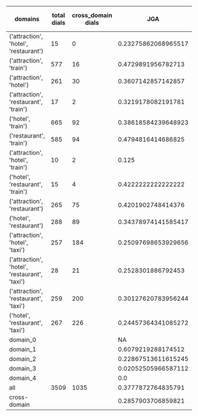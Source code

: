 | domains                                       |   total dials |   cross_domain dials | JGA                 | RSA                | TA                 | CDTA                |   total turns |   cross-domain turns |
|-----------------------------------------------|---------------|----------------------|---------------------|--------------------|--------------------|---------------------|---------------|----------------------|
| ('attraction', 'hotel', 'restaurant')         |            15 |                    0 | 0.23275862068965517 | 0.6656736616558042 | 0.5862068965517241 | NA                  |           116 |                    0 |
| ('attraction', 'train')                       |           577 |                   16 | 0.4729891956782713  | 0.8244554801852751 | 0.7961584633853541 | 0.375               |          4165 |                   16 |
| ('attraction', 'hotel')                       |           261 |                   30 | 0.3607142857142857  | 0.7829211656632703 | 0.685204081632653  | 0.36666666666666664 |          1960 |                   30 |
| ('attraction', 'restaurant', 'train')         |            17 |                    2 | 0.3219178082191781  | 0.7669368112861265 | 0.7671232876712328 | 0.25                |           146 |                    4 |
| ('hotel', 'train')                            |           665 |                   92 | 0.38618584239648923 | 0.828348990359362  | 0.7353558481205876 | 0.5                 |          5241 |                   96 |
| ('restaurant', 'train')                       |           585 |                   94 | 0.4794816414686825  | 0.8684555521249073 | 0.7825053995680346 | 0.46875             |          4630 |                   96 |
| ('attraction', 'hotel', 'train')              |            10 |                    2 | 0.125               | 0.5767411388101044 | 0.6477272727272727 | 0.5                 |            88 |                    2 |
| ('hotel', 'restaurant', 'train')              |            15 |                    4 | 0.4222222222222222  | 0.8059142825275396 | 0.7185185185185186 | 0.25                |           135 |                    4 |
| ('attraction', 'restaurant')                  |           265 |                   75 | 0.4201902748414376  | 0.8021662449198688 | 0.7399577167019028 | 0.4                 |          1892 |                   75 |
| ('hotel', 'restaurant')                       |           288 |                   89 | 0.34378974141585417 | 0.8128703095849946 | 0.682068673166596  | 0.4329896907216495  |          2359 |                   97 |
| ('attraction', 'hotel', 'taxi')               |           257 |                  184 | 0.25097698653929656 | 0.7215916095637785 | 0.6209292227529309 | 0.13953488372093023 |          2303 |                  215 |
| ('attraction', 'hotel', 'restaurant', 'taxi') |            28 |                   21 | 0.2528301886792453  | 0.6970556379647282 | 0.5849056603773585 | 0.13333333333333333 |           265 |                   30 |
| ('attraction', 'restaurant', 'taxi')          |           259 |                  200 | 0.30127620783956244 | 0.7449406314887984 | 0.6472196900638104 | 0.19850187265917604 |          2194 |                  267 |
| ('hotel', 'restaurant', 'taxi')               |           267 |                  226 | 0.24457364341085272 | 0.772466897378831  | 0.6089147286821706 | 0.22922636103151864 |          2580 |                  349 |
| domain_0                                      |               |                      | NA                  | NA                 | NA                 | NA                  |             0 |                    0 |
| domain_1                                      |               |                      | 0.6079219288174512  | 0.8352006742131343 | 0.7399540757749713 | NA                  |         12194 |                    0 |
| domain_2                                      |               |                      | 0.22867513611615245 | 0.7998861373252025 | 0.7091107078039928 | 0.4241960183767228  |         13775 |                  653 |
| domain_3                                      |               |                      | 0.02052505966587112 | 0.6628184568001105 | 0.6                | 0.11961722488038277 |          2095 |                  627 |
| domain_4                                      |               |                      | 0.0                 | 0.6244688644688645 | 0.7                | 0.0                 |            10 |                    1 |
| all                                           |          3509 |                 1035 | 0.3777872764835791  | 0.8046787080276239 | 0.7143620431716179 | 0.27478532396565186 |         28074 |                 1281 |
| cross-domain                                  |               |                      | 0.2857903706859821  | 0.770756107184787  | 0.6427354069024286 | 0.27478532396565186 |          9388 |                 1281 |

